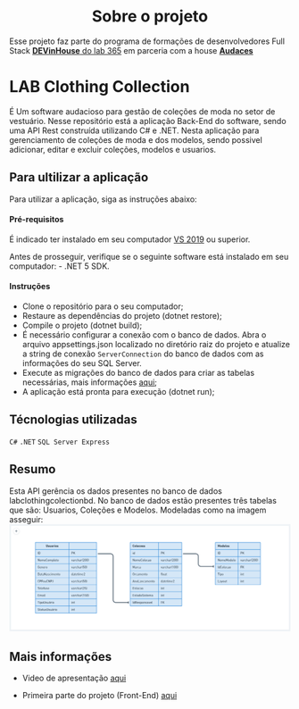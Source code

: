 <h1 align="center"> Sobre o projeto </h1>

Esse projeto faz parte do programa de formações de desenvolvedores Full Stack [**DEVinHouse** do lab 365](https://devinhouse.tech/) em parceria com a house [**Audaces**](https://audaces.com/pt-br)

# LAB Clothing Collection

É Um software audacioso para gestão de coleções de moda no setor de vestuário. Nesse repositório está a aplicação Back-End do software, sendo uma API Rest construída utilizando C# e .NET.
Nesta aplicação para gerenciamento de coleções de moda e dos modelos, sendo possivel adicionar, editar e excluir coleções, modelos e usuarios.

## Para ultilizar a aplicação

Para utilizar a aplicação, siga as instruções abaixo:

#### Pré-requisitos

É indicado ter instalado em seu computador [VS 2019](https://visualstudio.microsoft.com/pt-br/) ou superior.

Antes de prosseguir, verifique se o seguinte software está instalado em seu computador: - .NET 5 SDK.

#### Instruções

- Clone o repositório para o seu computador;
- Restaure as dependências do projeto (dotnet restore);
- Compile o projeto (dotnet build);
- É necessário configurar a conexão com o banco de dados.
  Abra o arquivo appsettings.json localizado no diretório raiz do projeto e atualize a string de conexão `ServerConnection` do banco de dados com as informações do seu SQL Server.
- Execute as migrações do banco de dados para criar as tabelas necessárias, mais informações [aqui](https://learn.microsoft.com/en-us/ef/core/managing-schemas/migrations/?tabs=dotnet-core-cli);
- A aplicação está pronta para execução (dotnet run);

## Técnologias utilizadas

`C#`
`.NET`
`SQL Server Express`

## Resumo

Esta API gerência os dados presentes no banco de dados labclothingcolectionbd.
No banco de dados estão presentes três tabelas que são: Usuarios, Coleções e Modelos. Modeladas como na imagem asseguir:
![Modelo Fisico](src/img/db.png)

## Mais informações

- Video de apresentação [aqui](https://drive.google.com/file/d/18EB3iBh6_a434P8tKNaQSQ1p4virUk9C/view?usp=sharing)

- Primeira parte do projeto (Front-End) [aqui](https://github.com/TrizCes/labClothingCollection)

